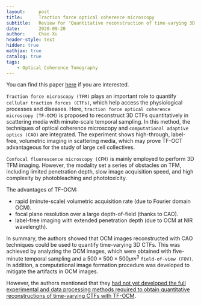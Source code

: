 ```yaml
---
layout:     post
title:      Traction force optical coherence microscopy
subtitle:   Review for "Quantitative reconstruction of time-varying 3D cell forces with traction force optical coherence microscopy"
date:       2020-09-20
author:     Chao Xu
header-style: text
hidden: true 
mathjax: true
catalog: true
tags:
    - Optical Coherence Tomography
---
```


You can find this paper [here](https://www.nature.com/articles/s41598-019-40608-4) if you are interested.

`Traction force microscopy (TFM)` plays an important role to quantify `cellular traction forces (CTFs)`, which help access the physiological processes and diseases. Here, `traction force optical coherence microscopy (TF-OCM)` is proposed to reconstruct 3D CTFs quantitatively in scattering media with minute-scale temporal sampling. In this method, the techniques of optical coherence microscopy and `computational adaptive optics (CAO)` are integrated. The experiment shows high-through, label-free, volumetric imaging in scattering media, which may prove TF-OCT advantageous for the study of large cell collectives.

``Confocal fluorescence microscopy (CFM)`` is mainly employed to perform 3D TFM imaging.  However, the modality set a series of obstacles on TFM, including limited penetration depth, slow image acquisition speed, and high complexity by photobleaching and phototoxicity.

The advantages of TF-OCM:
- rapid (minute-scale) volumetric acquisition rate (due to Fourier domain OCM).
-  focal plane resolution over a large depth-of-field (thanks to CAO).
- label-free imaging with extended penetration depth (due to OCM at NIR wavelength). 

In summary, the authors showed that OCM images reconstructed with CAO techniques could be used to quantify time-varying 3D CTFs.  This was achieved by analyzing the OCM images, which were obtained with five-minute temporal sampling and a ${\text{500}} \times {\text{500}} \times {\text{500}}\mu {m^3}$ `field-of-view (FOV)`. In addition, a computational image formation procedure was developed to mitigate the artifacts in OCM images. 

However, the authors mentioned that they <u>had not yet developed the full experimental and data processing methods required to obtain quantitative reconstructions of time-varying CTFs with TF-OCM</u>.